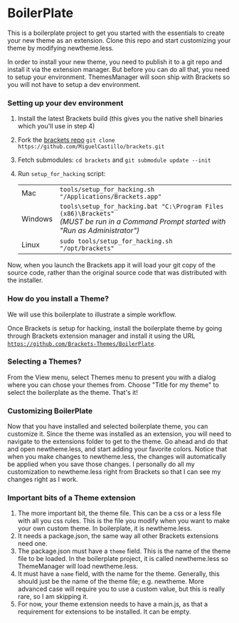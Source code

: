 BoilerPlate
===========

This is a boilerplate project to get you started with the essentials to create your new theme as an extension.  Clone this repo and start customizing your theme by modifying newtheme.less.<br>

In order to install your new theme, you need to publish it to a git repo and install it via the extension manager.  But before you can do all that, you need to setup your environment.  ThemesManager will soon ship with Brackets so you will not have to setup a dev environment.

### Setting up your dev environment ###

1. Install the latest Brackets build (this gives you the native shell binaries which you'll use in step 4)
2. Fork the [brackets repo](https://github.com/MiguelCastillo/brackets/tree/themes-v1) `git clone https://github.com/MiguelCastillo/brackets.git`
3. Fetch submodules: `cd brackets` and `git submodule update --init`
4. Run `setup_for_hacking` script:

    |  |  |
    |---|---|
    | Mac | `tools/setup_for_hacking.sh "/Applications/Brackets.app"` |
    | Windows | `tools\setup_for_hacking.bat "C:\Program Files (x86)\Brackets"` <br>_(MUST be run in a Command Prompt started with "Run as Administrator")_ |
    | Linux | `sudo tools/setup_for_hacking.sh "/opt/brackets"` |

Now, when you launch the Brackets app it will load your git copy of the source code, rather than the original source code that was distributed with the installer.


### How do you install a Theme? ###

We will use this boilerplate to illustrate a simple workflow.<br>

Once Brackets is setup for hacking, install the boilerplate theme by going through Brackets extension manager and install it using the URL <code>https://github.com/Brackets-Themes/BoilerPlate</code>.

### Selecting a Themes? ###

From the View menu, select Themes menu to present you with a dialog where you can chose your themes from.  Choose "Title for my theme" to select the boilerplate as the theme.  That's it!

### Customizing BoilerPlate ###

Now that you have installed and selected boilerplate theme, you can customize it.  Since the theme was installed as an extension, you will need to navigate to the extensions folder to get to the theme.  Go ahead and do that and open newtheme.less, and start adding your favorite colors.  Notice that when you make changes to newtheme.less, the changes will automatically be applied when you save those changes. I personally do all my customization to newtheme.less right from Brackets so that I can see my changes right as I work.

### Important bits of a Theme extension ###

1. The more important bit, the theme file.  This can be a css or a less file with all you css rules.  This is the file you modify when you want to make your own custom theme.  In boilerplate, it is newtheme.less.
2. It needs a package.json, the same way all other Brackets extensions need one.
3. The package.json must have a <code>theme</code> field.  This is the name of the theme file to be loaded. In the boilerplate project, it is called newtheme.less so ThemeManager will load newtheme.less.
4. It must have a <code>name</code> field, with the name for the theme. Generally, this should just be the name of the theme file; e.g. newtheme.  More advanced case will require you to use a custom value, but this is really rare, so I am skipping it.
5. For now, your theme extension needs to have a main.js, as that a requirement for extensions to be installed.  It can be empty.
 

